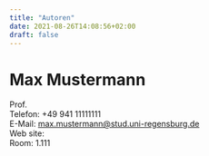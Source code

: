 ```yaml
---
title: "Autoren"
date: 2021-08-26T14:08:56+02:00
draft: false
---
```


# Max Mustermann
Prof. \
Telefon: +49 941 11111111 \
E-Mail: max.mustermann@stud.uni-regensburg.de \
Web site: \
Room: 1.111 

